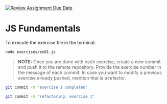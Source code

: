 [![Review Assignment Due Date](https://classroom.github.com/assets/deadline-readme-button-22041afd0340ce965d47ae6ef1cefeee28c7c493a6346c4f15d667ab976d596c.svg)](https://classroom.github.com/a/gKPwMnRr)
# JS Fundamentals

To execute the exercise file in the terminal:

```bash
node exercises/ex01.js
```

> **NOTE:** Once you are done with each exercise, create a new commit and push it to the remote repository. Provide the exercise number in the message of each commit. In case you want to modify a previous exercise already pushed, mention that is a refactor.

```bash
git commit -m "exercise 1 completed"
```

```bash
git commit -m "refactoring: exercise 1"
```
